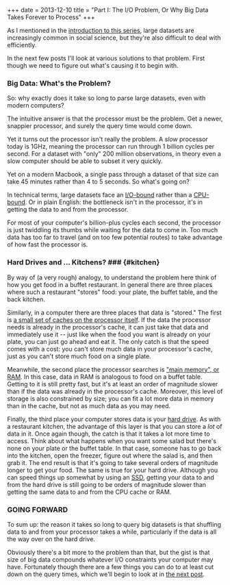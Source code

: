 +++
date = 2013-12-10
title = "Part I: The I/O Problem, Or Why Big Data Takes Forever to Process"
+++

As I mentioned in the [introduction to this series](http://chrismeserole.com/signals/big-data-and-social-science-introduction/), large datasets are increasingly common in social science, but they're also difficult to deal with efficiently. 

In the next few posts I'll look at various solutions to that problem. First though we need to figure out what's causing it to begin with. 

### Big Data: What's the Problem? 

So: why exactly does it take so long to parse large datasets, even with modern computers?  

The intuitive answer is that the processor must be the problem. Get a newer, snappier processor, and surely the query time would come down. 

Yet it turns out the processor isn't really the problem. A *slow* processor today is 1GHz, meaning the processor can run through 1 billion  cycles per second. For a dataset with "only" 200 million observations, in theory even a slow computer should be able to subset it very quickly. 

Yet on a modern Macbook, a single pass through a dataset of that size can take 45 minutes rather than 4 to 5 seconds. So what's going on? 

In technical terms, large datasets face an [I/O-bound](https://en.wikipedia.org/wiki/I/O_bound) rather than a [CPU-bound](https://en.wikipedia.org/wiki/CPU_bound). Or in plain English: the bottleneck isn't in the processor, it's in getting the data to and from the processor. 

For most of your computer's billion-plus cycles each second, the processor is just twiddling its thumbs while waiting for the data to come in. Too much data has too far to travel (and on too few potential routes) to take advantage of how fast the processor is. 


### Hard Drives and ... Kitchens? ### {#kitchen}

By way of (a very rough) analogy, to understand the problem here think of how you get food in a buffet restaurant. In general there are three places where such a restaurant "stores" food: your plate, the buffet table, and the back kitchen. 

Similarly, in a computer there are three places that data is "stored." The first is [a small set of caches on the processor itself](http://en.wikipedia.org/wiki/CPU_cache). If the data the processor needs is already in the processor's cache, it can just take that data and immediately use it -- just like when the food you want is already on your plate, you can just go ahead and eat it. The only catch is that the speed comes with a cost: you can't store much data in your processor's cache, just as you can't store much food on a single plate.

Meanwhile, the second place the processor searches is ["main memory", or RAM](http://continuations.com/post/12194075974/tech-tuesday-main-memory-dumb-lazy-and-slow). In this case, data in RAM is analogous to food on a buffet table. Getting to it is still pretty fast, but it's at least an order of magnitude slower than if the data was already in the processor's cache.  Moreover, this level of storage is also constrained by size; you can fit a lot more data in memory than in the cache, but not as much data as you may need. 

Finally, the third place your computer stores data is your [hard drive](http://continuations.com/post/12510627878/tech-tuesday-storage-oh-my-how-it-has-grown). As with a restaurant kitchen, the advantage of this layer is that you can store a *lot* of data in it. Once again though, the catch is that it takes a lot more time to access. Think about what happens when you want some salad but there's none on your plate or the buffet table. In that case, someone has to go back into the kitchen, open the freezer, figure out where the salad is, and then grab it. The end result is that it's going to take several orders of magnitude longer to get your food. The same is true for your hard drive. Although you can speed things up somewhat by using an [SSD](http://en.wikipedia.org/wiki/Solid-state_drive), getting your data to and from the hard drive is still going to be orders of magnitude slower than getting the same data to and from the CPU cache or RAM. 

### GOING FORWARD

To sum up: the reason it takes so long to query big datasets is that shuffling data to and from your processor takes a while, particularly if the data is all the way over on the hard drive.

Obviously there's a bit more to the problem than that, but the gist is that size of big data compounds whatever I/O constraints your computer may have. Fortunately though there are a few things you can do to at least cut down on the query times, which we'll begin to look at in [the next post](http://chrismeserole.com/signals/big-data-on-the-desktop/).

